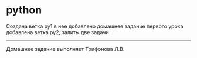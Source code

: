 # python
Создана ветка  py1  в нее добавлено домашнее задание 
первого урока
добавлена ветка ру2, залиты две задачи
___
Домашнее задание выполняет Трифонова Л.В.
